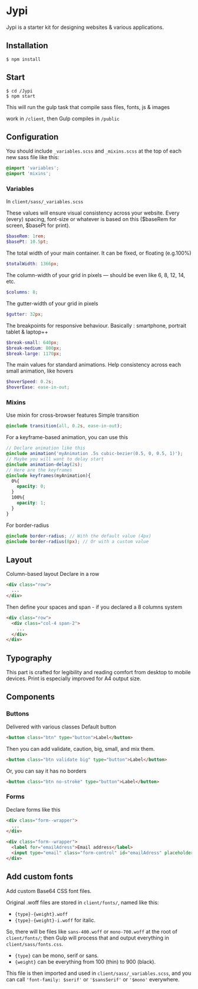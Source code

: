 # Jypi
Jypi is a starter kit for designing websites & various applications.

## Installation
    $ npm install

## Start
    $ cd /Jypi
    $ npm start
This will run the gulp task that compile sass files, fonts, js & images

work in `/client`, then Gulp compiles in `/public`

## Configuration
You should include `_variables.scss` and `_mixins.scss` at the top of each new sass file like this:
```css
@import 'variables';
@import 'mixins';
```

### Variables
In `client/sass/_variables.scss`

These values will ensure visual consistency across your website. Every (every) spacing, font-size or whatever is based on this ($baseRem for screen, $basePt for print).
```scss
$baseRem: 1rem;
$basePt: 10.5pt;
```
The total width of your main container. It can be fixed, or floating (e.g.100%)
```scss
$totalWidth: 1366px;
```
The column-width of your grid in pixels — should be even like 6, 8, 12, 14, etc.
```scss
$columns: 8;
```
The gutter-width of your grid in pixels
```scss
$gutter: 32px;
```
The breakpoints for responsive behaviour. Basically : smartphone, portrait tablet & laptop++
```scss
$break-small: 640px;
$break-medium: 800px;
$break-large: 1170px;
```
The main values for standard animations. Help consistency across each small animation, like hovers
```scss
$hoverSpeed: 0.2s;
$hoverEase: ease-in-out;
```

### Mixins
Use mixin for cross-browser features
Simple transition
```scss
@include transition(all, 0.2s, ease-in-out);
```
For a keyframe-based animation, you can use this
```scss
// Declare animation like this
@include animation('myAnimation .5s cubic-bezier(0.5, 0, 0.5, 1)');
// Maybe you will want to delay start
@include animation-delay(2s);
// Here are the keyframes  
@include keyframes(myAnimation){
  0%{
    opacity: 0;
  }
  100%{
    opacity: 1;
  }
}
```
For border-radius
```scss
@include border-radius; // With the default value (4px)
@include border-radius(8px); // Or with a custom value
```

## Layout
Column-based layout
Declare in a row
```html
<div class="row">
  ...
</div>
```
Then define your spaces and span - if you declared a 8 columns system
```html
<div class="row">
  <div class="col-4 span-2">
    ...
  </div>
</div>
```

## Typography
This part is crafted for legibility and reading comfort from desktop to mobile devices. Print is especially improved for A4 output size.

## Components
### Buttons
Delivered with various classes
Default button
```html
<button class="btn" type="button">Label</button>
```
Then you can add validate, caution, big, small, and mix them.
```html
<button class="btn validate big" type="button">Label</button>
```
Or, you can say it has no borders
```html
<button class="btn no-stroke" type="button">Label</button>
```
### Forms
Declare forms like this
```html
<div class="form--wrapper">
  ...
</div>
```

```html
<div class="form--wrapper">
  <label for="emailAdress">Email address</label>
  <input type="email" class="form-control" id="emailAdress" placeholder="Email">
</div>
```

## Add custom fonts
Add custom Base64 CSS font files.

Original .woff files are stored in `client/fonts/`, named like this:

- `{type}-{weight}.woff`
- `{type}-{weight}-i.woff` for italic.

So, there will be files like `sans-400.woff` or `mono-700.woff` at the root of `client/fonts/`; then Gulp will process that and output everything in `client/sass/fonts.css`.

- `{type}` can be mono, serif or sans.
- `{weight}` can be everything from 100 (thin) to 900 (black).

This file is then imported and used in `client/sass/_variables.scss`, and you can call `'font-family: $serif'` or `'$sansSerif'` or `'$mono'` everywhere.
